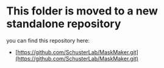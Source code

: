 # This folder is moved to a new standalone repository

you can find this repository here:
 
 -  [https://github.com/SchusterLab/MaskMaker.git](https://github.com/SchusterLab/MaskMaker.git)
